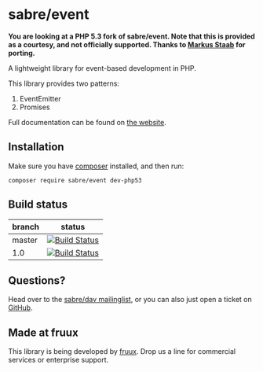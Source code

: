 sabre/event
===========

**You are looking at a PHP 5.3 fork of sabre/event. Note that this is provided
as a courtesy, and not officially supported. Thanks to [Markus Staab][6] for
porting.**

A lightweight library for event-based development in PHP.

This library provides two patterns:

1. EventEmitter
2. Promises

Full documentation can be found on [the website][1].

Installation
------------

Make sure you have [composer][3] installed, and then run:

    composer require sabre/event dev-php53

Build status
------------

| branch | status |
| ------ | ------ |
| master | [![Build Status](https://travis-ci.org/fruux/sabre-event.png?branch=master)](https://travis-ci.org/fruux/sabre-event) |
| 1.0    | [![Build Status](https://travis-ci.org/fruux/sabre-event.png?branch=1.0)](https://travis-ci.org/fruux/sabre-event) |


Questions?
----------

Head over to the [sabre/dav mailinglist][4], or you can also just open a ticket
on [GitHub][5].

Made at fruux
-------------

This library is being developed by [fruux](https://fruux.com/). Drop us a line for commercial services or enterprise support.

[1]: http://sabre.io/event/
[3]: http://getcomposer.org/
[4]: http://groups.google.com/group/sabredav-discuss
[5]: https://github.com/fruux/sabre-event/issues/
[6]: https://github.com/staabm
